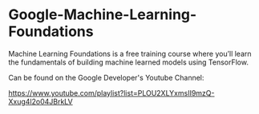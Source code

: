 # Google-Machine-Learning-Foundations
Machine Learning Foundations is a free training course where you’ll learn the fundamentals of building machine learned models using TensorFlow. 

Can be found on the Google Developer's Youtube Channel: 

https://www.youtube.com/playlist?list=PLOU2XLYxmsII9mzQ-Xxug4l2o04JBrkLV
